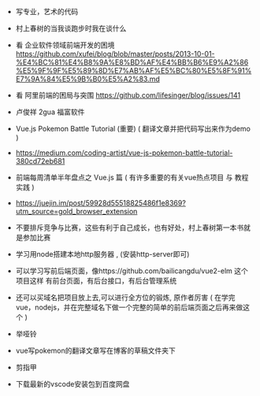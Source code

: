 
* 写专业，艺术的代码

* 村上春树的当我谈跑步时我在谈什么

* 看  企业软件领域前端开发的困境 https://github.com/xufei/blog/blob/master/posts/2013-10-01-%E4%BC%81%E4%B8%9A%E8%BD%AF%E4%BB%B6%E9%A2%86%E5%9F%9F%E5%89%8D%E7%AB%AF%E5%BC%80%E5%8F%91%E7%9A%84%E5%9B%B0%E5%A2%83.md
* 看  阿里前端的困局与突围 https://github.com/lifesinger/blog/issues/141

* 卢俊祥 2gua 福富软件

* Vue.js Pokemon Battle Tutorial (重要)   ( 翻译文章并把代码写出来作为demo )
* https://medium.com/coding-artist/vue-js-pokemon-battle-tutorial-380cd72eb681

* 前端每周清单半年盘点之 Vue.js 篇    ( 有许多重要的有关vue热点项目 与 教程实践 )
* https://juejin.im/post/59928d55518825486f1e8369?utm_source=gold_browser_extension

* 不要排斥竞争与比赛，这些有利于自己成长，也有好处，村上春树第一本书就是参加比赛


* 学习用node搭建本地http服务器  , (安装http-server即可)

* 可以学习写前后端页面，像https://github.com/bailicangdu/vue2-elm  这个项目这样  有前台页面，有后台接口，有后台管理系统
* 还可以买域名把项目放上去,可以进行全方位的锻炼, 原作者厉害    ( 在学完vue，nodejs，并在完整域名下做一个完整的简单的前后端页面之后再来做这个 )

* 举哑铃
* vue写pokemon的翻译文章写在博客的草稿文件夹下

* 剪指甲
* 下载最新的vscode安装包到百度网盘


























